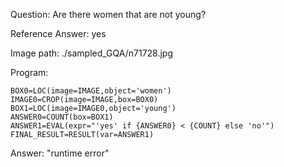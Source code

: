 Question: Are there women that are not young?

Reference Answer: yes

Image path: ./sampled_GQA/n71728.jpg

Program:

```
BOX0=LOC(image=IMAGE,object='women')
IMAGE0=CROP(image=IMAGE,box=BOX0)
BOX1=LOC(image=IMAGE0,object='young')
ANSWER0=COUNT(box=BOX1)
ANSWER1=EVAL(expr="'yes' if {ANSWER0} < {COUNT} else 'no'")
FINAL_RESULT=RESULT(var=ANSWER1)
```
Answer: "runtime error"


